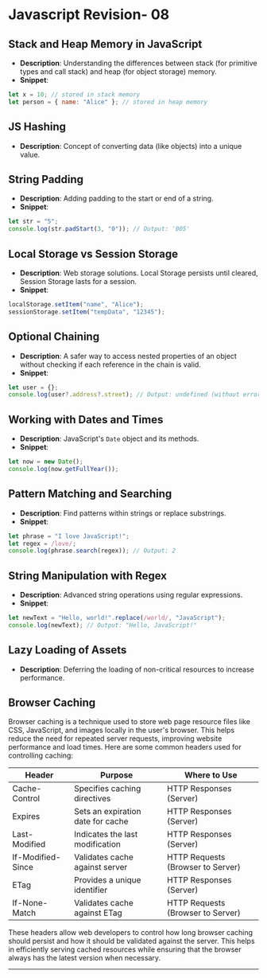 # Javascript Revision- 08

## Stack and Heap Memory in JavaScript

- **Description**: Understanding the differences between stack (for primitive types and call stack) and heap (for object storage) memory.
- **Snippet**:

```javascript
let x = 10; // stored in stack memory
let person = { name: "Alice" }; // stored in heap memory
```

## JS Hashing

- **Description**: Concept of converting data (like objects) into a unique value.

## String Padding

- **Description**: Adding padding to the start or end of a string.
- **Snippet**:

```javascript
let str = "5";
console.log(str.padStart(3, "0")); // Output: '005'
```

## Local Storage vs Session Storage

- **Description**: Web storage solutions. Local Storage persists until cleared, Session Storage lasts for a session.
- **Snippet**:

```javascript
localStorage.setItem("name", "Alice");
sessionStorage.setItem("tempData", "12345");
```

## Optional Chaining

- **Description**: A safer way to access nested properties of an object without checking if each reference in the chain is valid.
- **Snippet**:

```javascript
let user = {};
console.log(user?.address?.street); // Output: undefined (without errors)
```

## Working with Dates and Times

- **Description**: JavaScript's `Date` object and its methods.
- **Snippet**:

```javascript
let now = new Date();
console.log(now.getFullYear());
```

## Pattern Matching and Searching

- **Description**: Find patterns within strings or replace substrings.
- **Snippet**:

```javascript
let phrase = "I love JavaScript!";
let regex = /love/;
console.log(phrase.search(regex)); // Output: 2
```

## String Manipulation with Regex

- **Description**: Advanced string operations using regular expressions.
- **Snippet**:

```javascript
let newText = "Hello, world!".replace(/world/, "JavaScript");
console.log(newText); // Output: "Hello, JavaScript!"
```

## Lazy Loading of Assets

- **Description**: Deferring the loading of non-critical resources to increase performance.

## Browser Caching
Browser caching is a technique used to store web page resource files like CSS, JavaScript, and images locally in the user's browser. This helps reduce the need for repeated server requests, improving website performance and load times. Here are some common headers used for controlling caching:

| Header              | Purpose                           | Where to Use                     |
|---------------------|-----------------------------------|----------------------------------|
| Cache-Control       | Specifies caching directives      | HTTP Responses (Server)          |
| Expires             | Sets an expiration date for cache | HTTP Responses (Server)          |
| Last-Modified       | Indicates the last modification   | HTTP Responses (Server)          |
| If-Modified-Since   | Validates cache against server    | HTTP Requests (Browser to Server)|
| ETag                | Provides a unique identifier     | HTTP Responses (Server)          |
| If-None-Match       | Validates cache against ETag      | HTTP Requests (Browser to Server)|

These headers allow web developers to control how long browser caching should persist and how it should be validated against the server. This helps in efficiently serving cached resources while ensuring that the browser always has the latest version when necessary.

---
